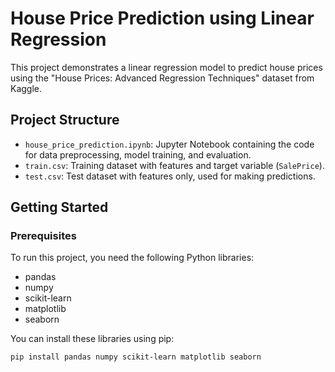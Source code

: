 # House Price Prediction using Linear Regression

This project demonstrates a linear regression model to predict house prices using the "House Prices: Advanced Regression Techniques" dataset from Kaggle.

## Project Structure

- `house_price_prediction.ipynb`: Jupyter Notebook containing the code for data preprocessing, model training, and evaluation.
- `train.csv`: Training dataset with features and target variable (`SalePrice`).
- `test.csv`: Test dataset with features only, used for making predictions.

## Getting Started

### Prerequisites

To run this project, you need the following Python libraries:
- pandas
- numpy
- scikit-learn
- matplotlib
- seaborn

You can install these libraries using pip:

```bash
pip install pandas numpy scikit-learn matplotlib seaborn
